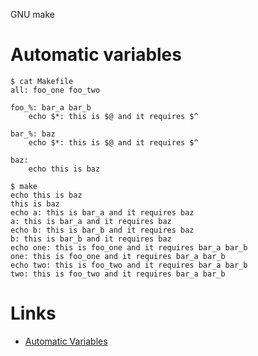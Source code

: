 GNU make

# Automatic variables

```
$ cat Makefile
all: foo_one foo_two

foo_%: bar_a bar_b
    echo $*: this is $@ and it requires $^

bar_%: baz
    echo $*: this is $@ and it requires $^

baz:
    echo this is baz

$ make
echo this is baz
this is baz
echo a: this is bar_a and it requires baz
a: this is bar_a and it requires baz
echo b: this is bar_b and it requires baz
b: this is bar_b and it requires baz
echo one: this is foo_one and it requires bar_a bar_b
one: this is foo_one and it requires bar_a bar_b
echo two: this is foo_two and it requires bar_a bar_b
two: this is foo_two and it requires bar_a bar_b
```

# Links

- [Automatic Variables](https://www.gnu.org/software/make/manual/html_node/Automatic-Variables.html)
